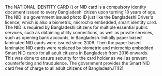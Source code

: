 The NATIONAL IDENTITY CARD () or NID card is a compulsory identity document issued to every Bangladeshi citizen upon turning 18 years of age. The NID is a government issued photo ID just like the Bangladeshi Driver's licence, which is also a biometric, microchip embedded, smart identity card. The NID is required by Bangladeshi citizens for multiple essential public services, such as obtaining utility connections, as well as private services, such as opening bank accounts, in Bangladesh. Initially paper based laminated NID cards were issued since 2006. Then the paper based laminated NID cards were replaced by biometric and microchip embedded Smart NID cards for all adult citizens in Bangladesh from 2016 onwards. This was done to ensure security for the card holder as well as prevent counterfeiting and fraudulence. The government provides the Smart NID card free of charge to all adult citizens of Bangladesh.[1][2]
